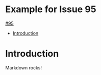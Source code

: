 # Example for Issue 95

[#95](https://github.com/naokazuterada/MarkdownTOC/issues/95)


<!-- MarkdownTOC -->
<ul>
  <li><a href="#introduction">Introduction</a></li>
</ul>
<style>
  h1>a[data-markdowntoc],
  h2>a[data-markdowntoc],
  h3>a[data-markdowntoc],
  h4>a[data-markdowntoc],
  h5>a[data-markdowntoc],
  h6>a[data-markdowntoc]
  {
    visibility: hidden;
  }
  h1:hover>a[data-markdowntoc],
  h2:hover>a[data-markdowntoc],
  h3:hover>a[data-markdowntoc],
  h4:hover>a[data-markdowntoc],
  h5:hover>a[data-markdowntoc],
  h6:hover>a[data-markdowntoc]
  {
    visibility: visible;
    color: #0072aa;
    text-decoration: none;
    font-size: 0.8em;
    padding: 0 4px 0 4px;
  }
  h1:hover>a:visited[data-markdowntoc],
  h2:hover>a:visited[data-markdowntoc],
  h3:hover>a:visited[data-markdowntoc],
  h4:hover>a:visited[data-markdowntoc],
  h5:hover>a:visited[data-markdowntoc],
  h6:hover>a:visited[data-markdowntoc]
  {
    color: #6363bb;
  }
</style>
<!-- /MarkdownTOC -->

<h1 id="introduction">Introduction <a data-markdowntoc href="#introduction">¶</a></h1>

Markdown rocks!
